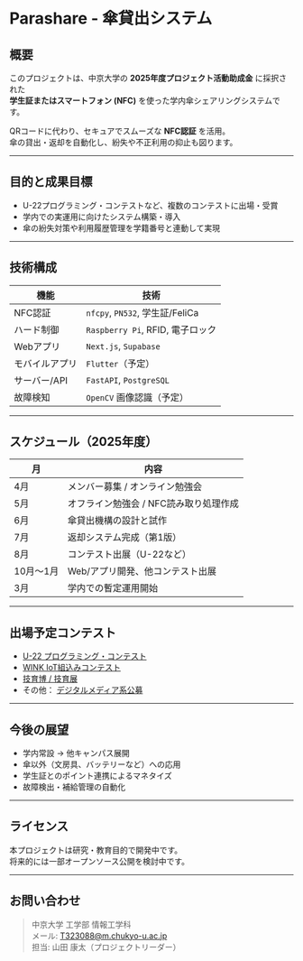 # Parashare - 傘貸出システム

## 概要

このプロジェクトは、中京大学の **2025年度プロジェクト活動助成金** に採択された  
**学生証またはスマートフォン (NFC)** を使った学内傘シェアリングシステムです。

QRコードに代わり、セキュアでスムーズな **NFC認証** を活用。  
傘の貸出・返却を自動化し、紛失や不正利用の抑止も図ります。

---

## 目的と成果目標

- U-22プログラミング・コンテストなど、複数のコンテストに出場・受賞
- 学内での実運用に向けたシステム構築・導入
- 傘の紛失対策や利用履歴管理を学籍番号と連動して実現

---

## 技術構成

| 機能 | 技術 |
|------|------|
| NFC認証 | `nfcpy`, `PN532`, 学生証/FeliCa |
| ハード制御 | `Raspberry Pi`, RFID, 電子ロック |
| Webアプリ | `Next.js`, `Supabase` |
| モバイルアプリ | `Flutter`（予定） |
| サーバー/API | `FastAPI`, `PostgreSQL` |
| 故障検知 | `OpenCV` 画像認識（予定） |

---

## スケジュール（2025年度）

| 月 | 内容 |
|----|------|
| 4月 | メンバー募集 / オンライン勉強会 |
| 5月 | オフライン勉強会 / NFC読み取り処理作成 |
| 6月 | 傘貸出機構の設計と試作 |
| 7月 | 返却システム完成（第1版） |
| 8月 | コンテスト出展（U-22など） |
| 10月〜1月 | Web/アプリ開発、他コンテスト出展 |
| 3月 | 学内での暫定運用開始 |

---

## 出場予定コンテスト

- [U-22 プログラミング・コンテスト](https://u22procon.com/contest/)
- [WINK IoT組込みコンテスト](https://www.kansai-kumikomi.net/wink2024/)
- [技育博 / 技育展](https://geek.supporterz.jp/)
- その他： [デジタルメディア系公募](https://compe.japandesign.ne.jp/category/digital-media/)

---

## 今後の展望

- 学内常設 → 他キャンパス展開
- 傘以外（文房具、バッテリーなど）への応用
- 学生証とのポイント連携によるマネタイズ
- 故障検出・補給管理の自動化

---

## ライセンス

本プロジェクトは研究・教育目的で開発中です。  
将来的には一部オープンソース公開を検討中です。

---

## お問い合わせ

> 中京大学 工学部 情報工学科  
> メール: T323088@m.chukyo-u.ac.jp  
> 担当: 山田 康太（プロジェクトリーダー）

